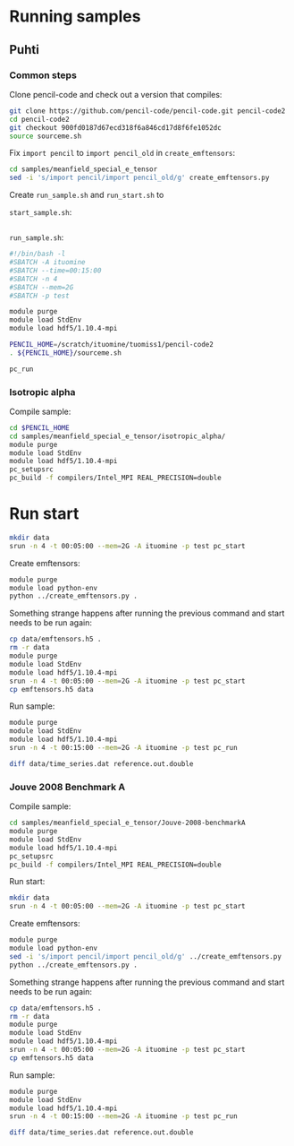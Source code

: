 # Running samples

## Puhti

### Common steps

Clone pencil-code and check out a version that compiles:
```sh
git clone https://github.com/pencil-code/pencil-code.git pencil-code2
cd pencil-code2
git checkout 900fd0187d67ecd318f6a846cd17d8f6fe1052dc
source sourceme.sh
```

Fix `import pencil` to `import pencil_old` in `create_emftensors`:
```sh
cd samples/meanfield_special_e_tensor
sed -i 's/import pencil/import pencil_old/g' create_emftensors.py
```

Create `run_sample.sh` and `run_start.sh` to 


`start_sample.sh`:
```sh
```

`run_sample.sh`:
```sh
#!/bin/bash -l
#SBATCH -A ituomine
#SBATCH --time=00:15:00
#SBATCH -n 4
#SBATCH --mem=2G
#SBATCH -p test

module purge
module load StdEnv
module load hdf5/1.10.4-mpi

PENCIL_HOME=/scratch/ituomine/tuomiss1/pencil-code2
. ${PENCIL_HOME}/sourceme.sh

pc_run
```

### Isotropic alpha

Compile sample:
```sh
cd $PENCIL_HOME
cd samples/meanfield_special_e_tensor/isotropic_alpha/
module purge
module load StdEnv
module load hdf5/1.10.4-mpi 
pc_setupsrc
pc_build -f compilers/Intel_MPI REAL_PRECISION=double
```

# Run start
```sh
mkdir data
srun -n 4 -t 00:05:00 --mem=2G -A ituomine -p test pc_start
```

Create emftensors:
```sh
module purge
module load python-env
python ../create_emftensors.py .
```

Something strange happens after running the previous command and start needs to be run again:
```sh
cp data/emftensors.h5 .
rm -r data
module purge
module load StdEnv
module load hdf5/1.10.4-mpi 
srun -n 4 -t 00:05:00 --mem=2G -A ituomine -p test pc_start
cp emftensors.h5 data
```

Run sample:

```sh
module purge
module load StdEnv
module load hdf5/1.10.4-mpi 
srun -n 4 -t 00:15:00 --mem=2G -A ituomine -p test pc_run

diff data/time_series.dat reference.out.double
```

### Jouve 2008 Benchmark A

Compile sample:
```sh
cd samples/meanfield_special_e_tensor/Jouve-2008-benchmarkA
module purge
module load StdEnv
module load hdf5/1.10.4-mpi 
pc_setupsrc
pc_build -f compilers/Intel_MPI REAL_PRECISION=double
```

Run start:
```sh
mkdir data
srun -n 4 -t 00:05:00 --mem=2G -A ituomine -p test pc_start
```

Create emftensors:
```sh
module purge
module load python-env
sed -i 's/import pencil/import pencil_old/g' ../create_emftensors.py
python ../create_emftensors.py .
```

Something strange happens after running the previous command and start needs to be run again:
```sh
cp data/emftensors.h5 .
rm -r data
module purge
module load StdEnv
module load hdf5/1.10.4-mpi 
srun -n 4 -t 00:05:00 --mem=2G -A ituomine -p test pc_start
cp emftensors.h5 data
```

Run sample:
```sh
module purge
module load StdEnv
module load hdf5/1.10.4-mpi 
srun -n 4 -t 00:15:00 --mem=2G -A ituomine -p test pc_run

diff data/time_series.dat reference.out.double
```
